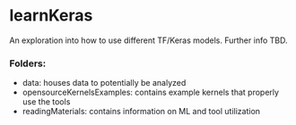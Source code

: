 # learnKeras

An exploration into how to use different TF/Keras models. Further info 
TBD.


### Folders:
- data: houses data to potentially be analyzed
- opensourceKernelsExamples: contains example kernels that properly use 
the tools
- readingMaterials: contains information on ML and tool utilization
